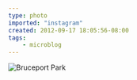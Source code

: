```yaml
---
type: photo
imported: "instagram"
created: 2012-09-17 18:05:56-08:00
tags:
    - microblog
---
```

![Bruceport Park](/media/images/photos/2012/09/45c6c555ff1de68e5934d421112bd70f.jpg)

